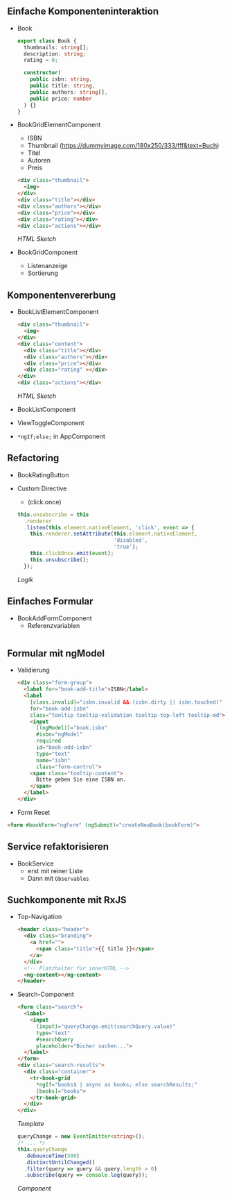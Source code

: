 ## Einfache Komponenteninteraktion
- Book
  ```typescript
  export class Book {
    thumbnails: string[];
    description: string;
    rating = 0;

    constructor(
      public isbn: string,
      public title: string,
      public authors: string[],
      public price: number
    ) {}
  }
  ```

- BookGridElementComponent
  - ISBN
  - Thumbnail (https://dummyimage.com/180x250/333/fff&text=Buch)
  - Titel
  - Autoren
  - Preis

  ```html
  <div class="thumbnail">
    <img>
  </div>
  <div class="title"></div>
  <div class="authors"></div>
  <div class="price"></div>
  <div class="rating"></div>
  <div class="actions"></div>
  ```
  *HTML Sketch*

- BookGridComponent
  - Listenanzeige
  - Sortierung

## Komponentenvererbung

- BookListElementComponent

  ```html
  <div class="thumbnail">
    <img>
  </div>
  <div class="content">
    <div class="title"></div>
    <div class="authors"></div>
    <div class="price"></div>
    <div class="rating" ></div>
  </div>
  <div class="actions"></div>
  ```
  *HTML Sketch*

- BookListComponent
- ViewToggleComponent
- `*ngIf;else;` in AppComponent

## Refactoring

- BookRatingButton
- Custom Directive
  - (click.once)

  ```typescript
  this.unsubscribe = this
    .renderer
    .listen(this.element.nativeElement, 'click', event => {
      this.renderer.setAttribute(this.element.nativeElement, 
                                 'disabled',
                                 'true');
      this.clickOnce.emit(event);
      this.unsubscribe();
    });
  ```
  *Logik*

## Einfaches Formular

- BookAddFormComponent
  - Referenzvariablen  
  ```html
  ```

## Formular mit ngModel

- Validierung

  ```html
  <div class="form-group">
    <label for="book-add-title">ISBN</label>
    <label
      [class.invalid]="isbn.invalid && (isbn.dirty || isbn.touched)"
      for="book-add-isbn"
      class="tooltip tooltip-validation tooltip-top-left tooltip-md">
      <input
        [(ngModel)]="book.isbn"
        #isbn="ngModel"
        required
        id="book-add-isbn"
        type="text"
        name="isbn"
        class="form-control">
      <span class="tooltip-content">
        Bitte geben Sie eine ISBN an.
      </span>
    </label>
  </div>
  ```

- Form Reset

 ```html
 <form #bookForm="ngForm" (ngSubmit)="createNewBook(bookForm)">
 ```


## Service refaktorisieren

- BookService
  - erst mit reiner Liste
  - Dann mit `Observables`

## Suchkomponente mit RxJS

- Top-Navigation
  
  ```html
  <header class="header">
    <div class="branding">
      <a href="">
        <span class="title">{{ title }}</span>
      </a>
    </div>
    <!-- Platzhalter für innerHTML -->
    <ng-content></ng-content>
  </header>
  ```

- Search-Component

  ```html
  <form class="search">
    <label>
      <input
        (input)="queryChange.emit(searchQuery.value)"
        type="text"
        #searchQuery
        placeholder="Bücher suchen...">
    </label>
  </form>
  <div class="search-results">
    <div class="container">
      <tr-book-grid
        *ngIf="books$ | async as books; else searchResults;"
        [books]="books">
      </tr-book-grid>
    </div>
  </div>
  ```
  *Template*

  ```ts
  queryChange = new EventEmitter<string>();
  /* ... */
  this.queryChange
    .debounceTime(500)
    .distinctUntilChanged()
    .filter(query => query && query.length > 0)
    .subscribe(query => console.log(query));
  ```
  *Component*
